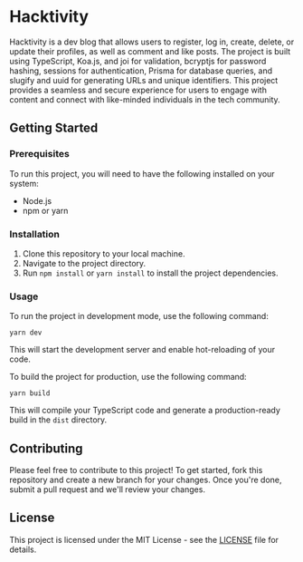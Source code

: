 # Hacktivity

Hacktivity is a dev blog that allows users to register, log in, create, delete, or update their profiles, as well as comment and like posts. The project is built using TypeScript, Koa.js, and joi for validation, bcryptjs for password hashing, sessions for authentication, Prisma for database queries, and slugify and uuid for generating URLs and unique identifiers. This project provides a seamless and secure experience for users to engage with content and connect with like-minded individuals in the tech community.

## Getting Started

### Prerequisites

To run this project, you will need to have the following installed on your system:

- Node.js
- npm or yarn

### Installation

1. Clone this repository to your local machine.
2. Navigate to the project directory.
3. Run `npm install` or `yarn install` to install the project dependencies.

### Usage

To run the project in development mode, use the following command:

    yarn dev

This will start the development server and enable hot-reloading of your code.

To build the project for production, use the following command:

    yarn build

This will compile your TypeScript code and generate a production-ready build in the `dist` directory.

## Contributing

Please feel free to contribute to this project! To get started, fork this repository and create a new branch for your changes. Once you're done, submit a pull request and we'll review your changes.

## License

This project is licensed under the MIT License - see the [LICENSE](LICENSE) file for details.
